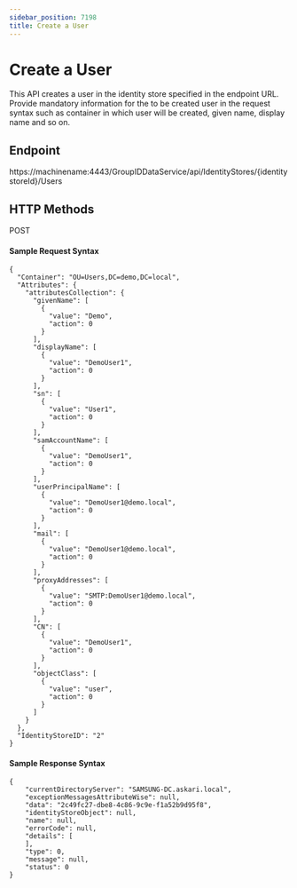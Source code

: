 ```yaml
---
sidebar_position: 7198
title: Create a User
---
```


# Create a User

This API creates a user in the identity store specified in the endpoint URL. Provide mandatory information for the to be created user in the request syntax such as container in which user will be created, given name, display name and so on.

## Endpoint

https://machinename:4443/GroupIDDataService/api/IdentityStores/{identitystoreId}/Users

## HTTP Methods

POST

#### Sample Request Syntax

```
{  
  "Container": "OU=Users,DC=demo,DC=local",  
  "Attributes": {  
    "attributesCollection": {  
      "givenName": [  
        {  
          "value": "Demo",  
          "action": 0  
        }  
      ],  
      "displayName": [  
        {  
          "value": "DemoUser1",  
          "action": 0  
        }  
      ],  
      "sn": [  
        {  
          "value": "User1",  
          "action": 0  
        }  
      ],  
      "samAccountName": [  
        {  
          "value": "DemoUser1",  
          "action": 0  
        }  
      ],  
      "userPrincipalName": [  
        {  
          "value": "DemoUser1@demo.local",  
          "action": 0  
        }  
      ],  
      "mail": [  
        {  
          "value": "DemoUser1@demo.local",  
          "action": 0  
        }  
      ],  
      "proxyAddresses": [  
        {  
          "value": "SMTP:DemoUser1@demo.local",  
          "action": 0  
        }  
      ],  
      "CN": [  
        {  
          "value": "DemoUser1",  
          "action": 0  
        }  
      ],  
      "objectClass": [  
        {  
          "value": "user",  
          "action": 0  
        }  
      ]  
    }  
  },  
  "IdentityStoreID": "2"  
}
```
#### Sample Response Syntax

```
{  
    "currentDirectoryServer": "SAMSUNG-DC.askari.local",  
    "exceptionMessagesAttributeWise": null,  
    "data": "2c49fc27-dbe8-4c86-9c9e-f1a52b9d95f8",  
    "identityStoreObject": null,  
    "name": null,  
    "errorCode": null,  
    "details": [  
    ],  
    "type": 0,  
    "message": null,  
    "status": 0  
}
```